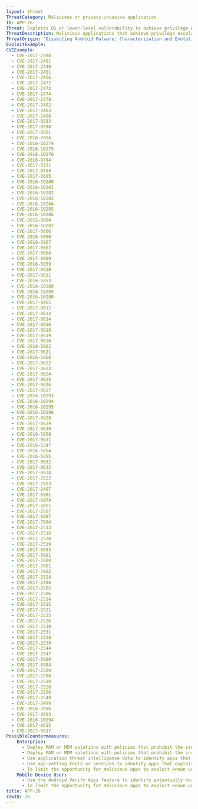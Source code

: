 ```yaml
---
layout: threat
ThreatCategory: Malicious or privacy-invasive application
ID: APP-26
Threat: Exploits OS or lower-level vulnerability to achieve privilege escalation
ThreatDescription: Malicious applications that achieve privilege escalation in the context of the mobile OS, driver, peripheral firmware, or the kernel, may further achieve unauthorized access or modification of app, user, or system data, process memory, or execute other unauthorized actions on the device.
ThreatOrigin: 'Dissecting Android Malware: Characterization and Evolution [^85]'
ExploitExample:
CVEExample:
  - CVE-2017-2398
  - CVE-2017-2401
  - CVE-2017-2440
  - CVE-2017-2451
  - CVE-2017-2456
  - CVE-2017-2472
  - CVE-2017-2473
  - CVE-2017-2474
  - CVE-2017-2478
  - CVE-2017-2482
  - CVE-2017-2483
  - CVE-2017-2490
  - CVE-2017-0593
  - CVE-2017-0598
  - CVE-2017-0601
  - CVE-2016-7056
  - CVE-2016-10274
  - CVE-2016-10275
  - CVE-2016-10276
  - CVE-2016-9794
  - CVE-2017-0331
  - CVE-2017-0604
  - CVE-2017-0605
  - CVE-2016-10280
  - CVE-2016-10281
  - CVE-2016-10282
  - CVE-2016-10283
  - CVE-2016-10284
  - CVE-2016-10285
  - CVE-2016-10286
  - CVE-2015-9004
  - CVE-2016-10287
  - CVE-2017-0606
  - CVE-2016-5860
  - CVE-2016-5867
  - CVE-2017-0607
  - CVE-2017-0608
  - CVE-2017-0609
  - CVE-2016-5859
  - CVE-2017-0610
  - CVE-2017-0611
  - CVE-2016-5853
  - CVE-2016-10288
  - CVE-2016-10289
  - CVE-2016-10290
  - CVE-2017-0465
  - CVE-2017-0612
  - CVE-2017-0613
  - CVE-2017-0614
  - CVE-2017-0616
  - CVE-2017-0618
  - CVE-2017-0619
  - CVE-2017-0620
  - CVE-2016-5862
  - CVE-2017-0621
  - CVE-2016-5868
  - CVE-2017-0622
  - CVE-2017-0623
  - CVE-2017-0624
  - CVE-2017-0625
  - CVE-2017-0626
  - CVE-2017-0627
  - CVE-2016-10293
  - CVE-2016-10294
  - CVE-2016-10295
  - CVE-2016-10296
  - CVE-2017-0628
  - CVE-2017-0629
  - CVE-2017-0630
  - CVE-2016-5858
  - CVE-2017-0631
  - CVE-2016-5347
  - CVE-2016-5854
  - CVE-2016-5855
  - CVE-2017-0632
  - CVE-2017-0633
  - CVE-2017-0634
  - CVE-2017-2522
  - CVE-2017-2523
  - CVE-2017-2497
  - CVE-2017-6981
  - CVE-2017-6979
  - CVE-2017-2051
  - CVE-2017-2507
  - CVE-2017-6987
  - CVE-2017-7004
  - CVE-2017-2513
  - CVE-2017-2518
  - CVE-2017-2520
  - CVE-2017-2519
  - CVE-2017-6983
  - CVE-2017-6991
  - CVE-2017-7000
  - CVE-2017-7001
  - CVE-2017-7002
  - CVE-2017-2524
  - CVE-2017-2496
  - CVE-2017-2505
  - CVE-2017-2506
  - CVE-2017-2514
  - CVE-2017-2515
  - CVE-2017-2521
  - CVE-2017-2525
  - CVE-2017-2526
  - CVE-2017-2530
  - CVE-2017-2531
  - CVE-2017-2538
  - CVE-2017-2539
  - CVE-2017-2544
  - CVE-2017-2547
  - CVE-2017-6980
  - CVE-2017-6984
  - CVE-2017-2504
  - CVE-2017-2508
  - CVE-2017-2510
  - CVE-2017-2528
  - CVE-2017-2536
  - CVE-2017-2549
  - CVE-2017-2499
  - CVE-2016-7056
  - CVE-2017-0603
  - CVE-2016-10294
  - CVE-2017-0615
  - CVE-2017-0617
PossibleCountermeasures:
    Enterprise:
      - Deploy MAM or MDM solutions with policies that prohibit the side-loading of apps, which may bypass security checks on the app.
      - Deploy MAM or MDM solutions with policies that prohibit the installation of apps from 3rd party (unofficial) app stores.
      - Use application threat intelligence data to identify apps that exploit the OS to achieve privilege escalation.
      - Use app-vetting tools or services to identify apps that exploit the OS to achieve privilege escalation.
      - To limit the opportunity for malicious apps to exploit known vulnerabilities, ensure timely installation of security updates.
    Mobile Device User:
      - Use the Android Verify Apps feature to identify potentially harmful apps.
      - To limit the opportunity for malicious apps to exploit known vulnerabilities, ensure timely installation of security updates.
title: APP-26
rawID: 26
---
```

